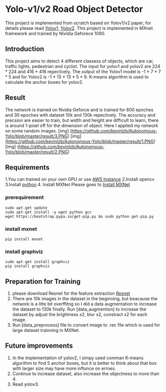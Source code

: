 # Yolo-v1/v2 Road Object Detector

This project is implemented from scratch based on Yolov1/v2 paper, for details please read [Yolov1](https://pjreddie.com/media/files/papers/yolo_1.pdf),
[Yolov2](https://pjreddie.com/media/files/papers/YOLO9000.pdf). This project is implemented in MXnet framework and trained by Nividia 
Geforece 1090. 

## Introduction
This project aims to detect 4 different classess of objects, which are car, traffic lights, pedestrian and cyclist. The input for yolov1 and yolov2 are 224 * 224 and 416 * 416 repectively.
The output of the Yolov1 model is -1 * 7 * 7 * 5 and for Yolov2 is -1 * 13 * 13 * 5 * 9. K-means algorithm is used to calculate the anchor boxes for yolov2.

## Result
The network is trained on Nvidia Geforce and is trained for 600 epoches and 30 epoches with dataset 10k and 130k repectively. The accuracy and precsion are easier to train, but width and height are difficult to learn,
there is around 1-pixel off for the dimension of object. Here I applied my network on some random images. 
[img] (https://github.com/kevinlzb/Autonomous-Yolo/blob/master/result/3.PNG)
[img] (https://github.com/kevinlzb/Autonomous-Yolo/blob/master/result/1.PNG)
[img] (https://github.com/kevinlzb/Autonomous-Yolo/blob/master/result/2.PNG)

## Requirements
1.You can trained on your own GPU or use [AWS Instance](https://aws.amazon.com/marketplace/pp/B01M0AXXQ)
2.Install opencv
3.Install [python](https://www.python.org/downloads/)
4. Install MXNet 
Please goes to [Install MXNet](https://mxnet.incubator.apache.org/install/index.html?platform=Linux&language=Python&processor=CPU)
### prerequirement
    sudo apt-get update
    sudo apt-get install -y wget python gcc
    wget https://bootstrap.pypa.io/get-pip.py && sudo python get-pip.py
### install mxnet
    pip install mxnet
### install graphviz
    sudo apt-get install graphviz
    pip install graphviz

## Preparation for Training
1. please download Resnet for the feature extraction [Resnet](https://github.com/tornadomeet/ResNet)
2. There are 10k images in the dataset in the beginning, but beacause the network is a litte bit overffitng so I did a data augmentation to increase the dataset to 130k finally.
   Run [data_augmention] to increase the dataset by adjust the brightness x2, blur x2, constract x2 for each image.
3. Run [data_preprocess] file to convert image to .rec file which is used for large dataset trainning in MXNet.

## Future improvements
1. In the implementation of yolov2, I simpy used comman K-means algorithm to find 5 anchor boxes, but it is better to think about that box with larger size may 
have more influnce on erroes.
2. Continue to increase dataset, also increase the objectness to more than 4.
3. Read yolov3.

